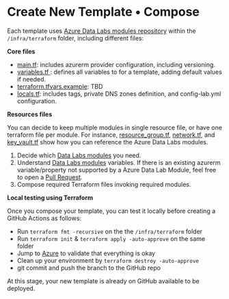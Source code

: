 # Create New Template • Compose

Each template uses [Azure Data Labs modules repository](https://github.com/Azure/azure-data-labs-modules) within the `/infra/terraform` folder, including different files:

**Core files**

-  [main.tf](https://github.com/Azure/azure-data-labs/blob/main/temp-lab-ade-demo/infra/terraform/main.tf): includes azurerm provider configuration, including versioning.
-  [variables.tf ](https://github.com/Azure/azure-data-labs/blob/main/temp-lab-ade-demo/infra/terraform/variables.tf): defines all variables to for a template, adding default values if needed.
-  [terraform.tfvars.example](https://github.com/Azure/azure-data-labs/blob/main/temp-lab-ade-demo/infra/terraform/terraform.tfvars.example): TBD
-  [locals.tf](https://github.com/Azure/azure-data-labs/blob/main/temp-lab-ade-demo/infra/terraform/locals.tf): includes tags, private DNS zones definition, and config-lab.yml configuration.

**Resources files**

You can decide to keep multiple modules in single resource file, or have one terraform file per module. For instance, [resource_group.tf](https://github.com/Azure/azure-data-labs/blob/main/temp-lab-ade-demo/infra/terraform/resource_group.tf), [network.tf](https://github.com/Azure/azure-data-labs/blob/main/temp-lab-ade-demo/infra/terraform/network.tf), and [key_vault.tf](https://github.com/Azure/azure-data-labs/blob/main/temp-lab-ade-demo/infra/terraform/key_vault.tf) show how you can reference the Azure Data Labs modules.

1. Decide which [Data Labs modules](https://github.com/Azure/azure-data-labs-modules) you need.
2. Understand [Data Labs modules](https://github.com/Azure/azure-data-labs-modules) variables. If there is an existing azurerm variable/property not supported by a Azure Data Lab Module, feel free to open a [Pull Request](https://github.com/Azure/azure-data-labs-modules/pulls).
3. Compose required Terraform files invoking required modules.

**Local testing using Terraform**

Once you compose your template, you can test it locally before creating a GitHub Actions as follows:

- Run `terraform fmt -recursive` on the the `/infra/terraform` folder
- Run `terraform init` & `terraform apply -auto-approve` on the same folder
- Jump to [Azure](https://portal.azure.com) to validate that everything is okay
- Clean up your environment by `terraform destroy -auto-approve`
- git commit and push the branch to the GitHub repo

At this stage, your new template is already on GitHub available to be deployed.
